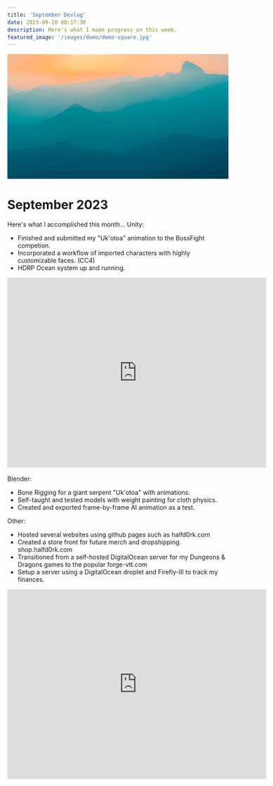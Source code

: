 ```yaml
---
title: 'September Devlog'
date: 2023-09-10 00:17:30
description: Here's what I made progress on this week.
featured_image: '/images/demo/demo-square.jpg'
---
```


![](/images/demo/demo-landscape.jpg)

# September 2023
Here's what I accomplished this month...
Unity:
- Finished and submitted my "Uk'otoa" animation to the BossFight competion.
- Incorporated a workflow of imported characters with highly customizable faces. (CC4)
- HDRP Ocean system up and running.

<iframe id="0926fjord01" frameborder="0" allowfullscreen mozallowfullscreen="true" webkitallowfullscreen="true" allow="autoplay; fullscreen" xr-spatial-tracking execution-while-out-of-viewport execution-while-not-rendered width="590" height="432" src="https://actorcore.reallusion.com/Player/player.html?mainid=ATCg00tl4gg7b9nn0cgzw&playbar=0&control=0&titlebar=0&bg_transparent=1&pan=0&zoom=0&rotate=0"></iframe>

Blender:
- Bone Rigging for a giant serpent "Uk'otoa" with animations.
- Self-taught and tested models with weight painting for cloth physics.
- Created and exported frame-by-frame AI animation as a test.

Other:
- Hosted several websites using github pages such as halfd0rk.com
- Created a store front for future merch and dropshipping. shop.halfd0rk.com
- Transitioned from a self-hosted DigitalOcean server for my Dungeons & Dragons games to the popular forge-vtt.com
- Setup a server using a DigitalOcean droplet and Firefly-III to track my finances.

<iframe id="0926fjord01" frameborder="0" allowfullscreen mozallowfullscreen="true" webkitallowfullscreen="true" allow="autoplay; fullscreen" xr-spatial-tracking execution-while-out-of-viewport execution-while-not-rendered width="590" height="432" src="https://actorcore.reallusion.com/Player/player.html?mainid=ATCg00tl4gg7b9nn0cgzw&playbar=1&control=1&titlebar=1&bg_transparent=0&pan=1&zoom=1&rotate=1"></iframe>